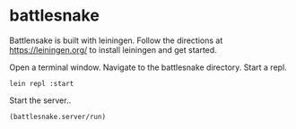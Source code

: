 # battlesnake

Battlensake is built with leiningen. 
Follow the directions at https://leiningen.org/ to install leiningen and get started.


Open a terminal window.
Navigate to the battlesnake directory.
Start a repl.

```
lein repl :start 
```

Start the server..

```
(battlesnake.server/run)
```
